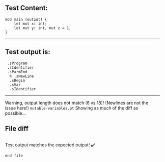 
Test Content: 
-------------------------
```
mod main (output) {
    let mut x: int;
    let mut y: int, mut z = 1;
}
```
------------------------
Test output is: 
-------------------------
```
 .sProgram
 .sIdentifier
 .sParmEnd
  % .sNewLine
  .sBegin
  .sVar
  .sIdentifier

```
------------------------
Warning, output length does not match (6 vs 18)!  (Newlines are not the issue here!) `mutable-variables.pt`
Showing as much of the diff as possible...

File diff
-------------------------
```diff

```
Test output matches the expected output! :heavy_check_mark:

```
end file

